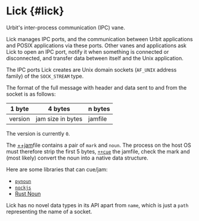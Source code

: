 # Lick {#lick}

Urbit's inter-process communication (IPC) vane.

Lick manages IPC ports, and the communication between Urbit applications and POSIX applications via these ports. Other vanes and applications ask Lick to open an IPC port, notify it when something is connected or disconnected, and transfer data between itself and the Unix application.

The IPC ports Lick creates are Unix domain sockets (`AF_UNIX` address family) of the `SOCK_STREAM` type.

The format of the full message with header and data sent to and from the socket is as follows:

|1 byte |4 bytes          |n bytes|
|-------|-----------------|-------|
|version|jam size in bytes|jamfile|

The version is currently `0`.

The [++jam](../../../language/hoon/reference/stdlib/2p.md#jam)file contains a pair of `mark` and `noun`. The process on the host OS must therefore strip the first 5 bytes, [`++cue`](../../../language/hoon/reference/stdlib/2p.md#cue) the jamfile, check the mark and (most likely) convert the noun into a native data structure.

Here are some libraries that can cue/jam:

- [`pynoun`](https://github.com/urbit/tools)
- [`nockjs`](https://github.com/urbit/nockjs)
- [Rust Noun](https://github.com/urbit/noun)

Lick has no novel data types in its API apart from `name`, which is just a `path` representing the name of a socket.

